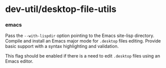 # dev-util/desktop-file-utils

### emacs
Pass the `--with-lispdir` option pointing to the Emacs site-lisp directory. Compile and install an Emacs major mode for `.desktop` files editing. Provide basic support with a syntax highlighting and validation.

This flag should be enabled if there is a need to edit `.desktop` files using an Emacs editor.
